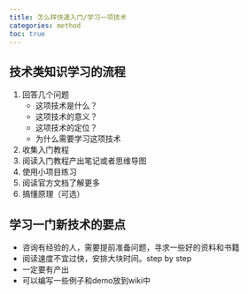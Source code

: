 ```yaml
---
title: 怎么样快速入门/学习一项技术
categories: method
toc: true
---
```


## 技术类知识学习的流程

1. 回答几个问题
   - 这项技术是什么？
   - 这项技术的意义？
   - 这项技术的定位？
   - 为什么需要学习这项技术  
2. 收集入门教程
3. 阅读入门教程产出笔记或者思维导图
4. 使用小项目练习
5. 阅读官方文档了解更多
6. 搞懂原理（可选）

## 学习一门新技术的要点

- 咨询有经验的人，需要提前准备问题，寻求一些好的资料和书籍
- 阅读速度不宜过快，安排大块时间。step by step
- 一定要有产出
- 可以编写一些例子和demo放到wiki中
